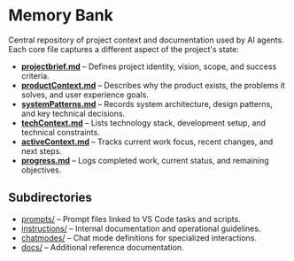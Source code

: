 # Memory Bank

Central repository of project context and documentation used by AI agents. Each core file captures a different aspect of the project's state:

- **[projectbrief.md](./projectbrief.md)** – Defines project identity, vision, scope, and success criteria.
- **[productContext.md](./productContext.md)** – Describes why the product exists, the problems it solves, and user experience goals.
- **[systemPatterns.md](./systemPatterns.md)** – Records system architecture, design patterns, and key technical decisions.
- **[techContext.md](./techContext.md)** – Lists technology stack, development setup, and technical constraints.
- **[activeContext.md](./activeContext.md)** – Tracks current work focus, recent changes, and next steps.
- **[progress.md](./progress.md)** – Logs completed work, current status, and remaining objectives.

## Subdirectories

- [prompts/](./prompts/) – Prompt files linked to VS Code tasks and scripts.
- [instructions/](./instructions/) – Internal documentation and operational guidelines.
- [chatmodes/](./chatmodes/) – Chat mode definitions for specialized interactions.
- [docs/](./docs/) – Additional reference documentation.

